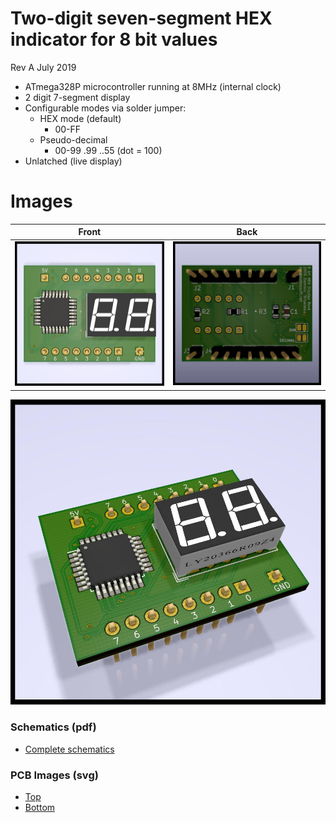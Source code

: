 # Two-digit seven-segment HEX indicator for 8 bit values
Rev A July 2019

- ATmega328P microcontroller running at 8MHz (internal clock)
- 2 digit 7-segment display
- Configurable modes via solder jumper:
  - HEX mode (default)
    - 00-FF
  - Pseudo-decimal
    - 00-99 .99 ..55 (dot = 100)
- Unlatched (live display)

Images
============
|Front                                                 | Back                                              |
|------------------------------------------------------|---------------------------------------------------|
|![Render Front](./img/render-front.jpg "Render Front")|![Render Back](./img/render-back.jpg "Render Back")|

![Render](./img/7seg8bit.jpg "Render")

### Schematics (pdf)
- [Complete schematics](./img/schema.pdf)

### PCB Images (svg)
- [Top](./img/pcb-front.svg)
- [Bottom](./img/pcb-back.svg)
